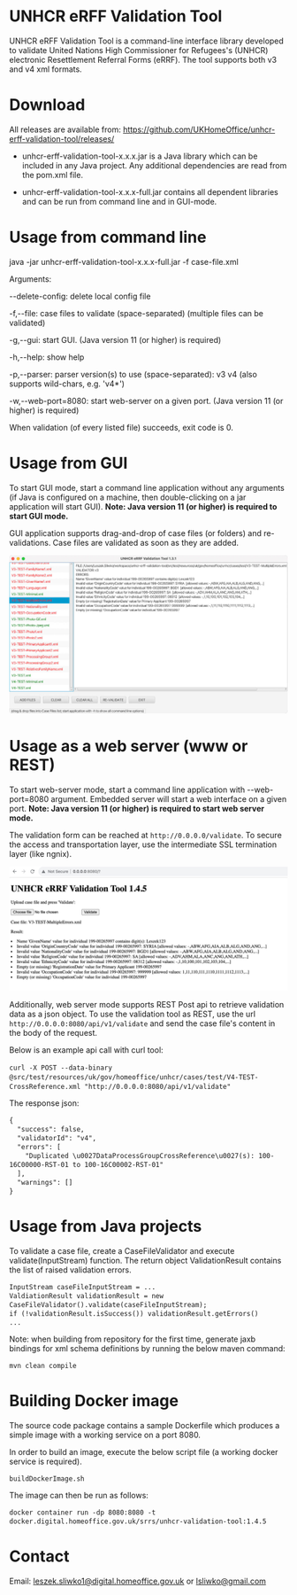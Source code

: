# UNHCR eRFF Validation Tool
UNHCR eRFF Validation Tool is a command-line interface library developed to validate United Nations High Commissioner for Refugees's (UNHCR) electronic Resettlement Referral Forms (eRRF). The tool supports both v3 and v4 xml formats.


# Download
All releases are available from:
https://github.com/UKHomeOffice/unhcr-erff-validation-tool/releases/

* unhcr-erff-validation-tool-x.x.x.jar is a Java library which can be included in any Java project. Any additional dependencies are read from the pom.xml file.

* unhcr-erff-validation-tool-x.x.x-full.jar contains all dependent libraries and can be run from command line and in GUI-mode.


# Usage from command line
java -jar unhcr-erff-validation-tool-x.x.x-full.jar -f case-file.xml

Arguments:

--delete-config: delete local config file

-f,--file: case files to validate (space-separated)
(multiple files can be validated)

-g,--gui: start GUI. (Java version 11 (or higher) is required)

-h,--help: show help

-p,--parser: parser version(s) to use (space-separated): v3 v4 (also supports wild-chars, e.g. 'v4*')

-w,--web-port=8080: start web-server on a given port. (Java version 11 (or higher) is required)

When validation (of every listed file) succeeds, exit code is 0.


# Usage from GUI
To start GUI mode, start a command line application without any arguments (if Java is configured on a machine, then double-clicking on a jar application will start GUI). **Note: Java version 11 (or higher) is required to start GUI mode.**

GUI application supports drag-and-drop of case files (or folders) and re-validations. Case files are validated as soon as they are added.


![Usage GUI 1](readme-usage-gui-1.jpg?raw=true "Usage GUI 1")


# Usage as a web server (www or REST)

To start web-server mode, start a command line application with --web-port=8080 argument. Embedded server will start a web interface on a given port. **Note: Java version 11 (or higher) is required to start web server mode.**

The validation  form can be reached at ```http://0.0.0.0/validate```. To secure the access and transportation layer, use the intermediate SSL termination layer (like ngnix).

![Usage GUI 1](readme-usage-web-server-1.jpg?raw=true "Usage Web Server 1")

Additionally, web server mode supports REST Post api to retrieve validation data as a json object. To use the validation tool as REST, use the url ```http://0.0.0.0:8080/api/v1/validate``` and send the case file's content in the body of the request.

Below is an example api call with curl tool:

```curl -X POST --data-binary @src/test/resources/uk/gov/homeoffice/unhcr/cases/test/V4-TEST-CrossReference.xml "http://0.0.0.0:8080/api/v1/validate"```

The response json:

```
{
  "success": false,
  "validatorId": "v4",
  "errors": [
    "Duplicated \u0027DataProcessGroupCrossReference\u0027(s): 100-16C00000-RST-01 to 100-16C00002-RST-01"
  ],
  "warnings": []
}
```

# Usage from Java projects

To validate a case file, create a CaseFileValidator and execute validate(InputStream) function. The return object ValidationResult contains the list of raised validation errors.
```
InputStream caseFileInputStream = ...
ValdiationResult validationResult = new CaseFileValidator().validate(caseFileInputStream);
if (!validationResult.isSuccess()) validationResult.getErrors()
...
```

Note: when building from repository for the first time, generate jaxb bindings for xml schema definitions by running the below maven command:
```
mvn clean compile
```

# Building Docker image

The source code package contains a sample Dockerfile which produces a simple image with a working service on a port 8080.

In order to build an image, execute the below script file (a working docker service is required).

```
buildDockerImage.sh
```

The image can then be run as follows:

```
docker container run -dp 8080:8080 -t docker.digital.homeoffice.gov.uk/srrs/unhcr-validation-tool:1.4.5
```

# Contact
Email: leszek.sliwko1@digital.homeoffice.gov.uk or lsliwko@gmail.com
